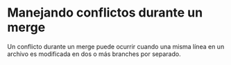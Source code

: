# Manejando conflictos durante un merge

Un conflicto durante un merge puede ocurrir cuando una misma línea en un archivo es modificada en dos o más branches por separado.


<!--stackedit_data:
eyJoaXN0b3J5IjpbLTY0MTgxNzE4MV19
-->
